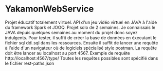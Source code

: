 # YakamonWebService
Projet éducatif totalement virtuel.
API d'un jeu vidéo virtuel en JAVA à l'aide du framework Spark et JOOQ. Projet solo de 2 semaines.
Je connaissais le JAVA depuis quelques semaines au moment du projet donc soyez indulgents.
Pour tester, il suffit de créer la base de données en éxecutant le fichier sql ddl.sql dans les ressources.
Ensuite il suffit de lancer une requête à l'aide d'un navigateur où de logiciels spécialisé style postman.
La requête doit être lancer au localhost au port 4567.
Exemple de requête http://localhost:4567/type/
Toutes les requêtes possibles sont spécifié dans le fichier rest-paths.json
